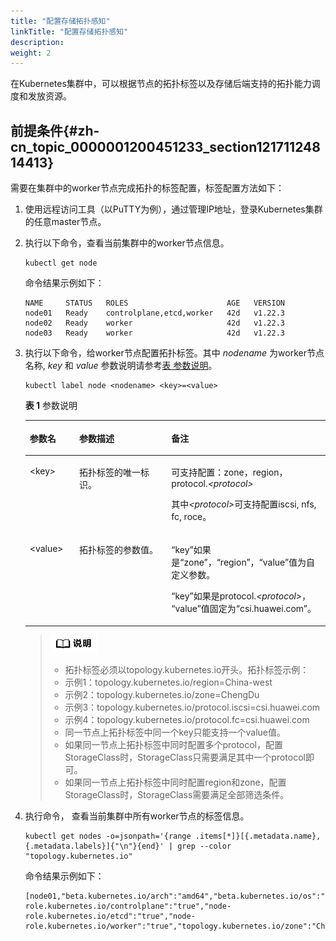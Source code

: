```yaml
---
title: "配置存储拓扑感知"
linkTitle: "配置存储拓扑感知"
description: 
weight: 2
---
```


在Kubernetes集群中，可以根据节点的拓扑标签以及存储后端支持的拓扑能力调度和发放资源。

## 前提条件{#zh-cn_topic_0000001200451233_section12171124814413}

需要在集群中的worker节点完成拓扑的标签配置，标签配置方法如下：

1.  使用远程访问工具（以PuTTY为例），通过管理IP地址，登录Kubernetes集群的任意master节点。
2.  执行以下命令，查看当前集群中的worker节点信息。

    ```
    kubectl get node
    ```

    命令结果示例如下：

    ```
    NAME     STATUS   ROLES                      AGE   VERSION
    node01   Ready    controlplane,etcd,worker   42d   v1.22.3
    node02   Ready    worker                     42d   v1.22.3
    node03   Ready    worker                     42d   v1.22.3
    ```

3.  执行以下命令，给worker节点配置拓扑标签。其中 _nodename_ 为worker节点名称, _key_ 和 _value_ 参数说明请参考[表 参数说明](#zh-cn_topic_0000001200451233_table1261817418166)。

    ```
    kubectl label node <nodename> <key>=<value>
    ```

    **表 1**  参数说明

    <a name="zh-cn_topic_0000001200451233_table1261817418166"></a>
    <table><thead align="left"><tr id="zh-cn_topic_0000001200451233_row1361864114165"><th class="cellrowborder" valign="top" width="16.5016501650165%" id="mcps1.2.4.1.1"><p id="zh-cn_topic_0000001200451233_p0862145011168"><a name="zh-cn_topic_0000001200451233_p0862145011168"></a><a name="zh-cn_topic_0000001200451233_p0862145011168"></a>参数名</p>
    </th>
    <th class="cellrowborder" valign="top" width="30.673067306730672%" id="mcps1.2.4.1.2"><p id="zh-cn_topic_0000001200451233_p8862175081616"><a name="zh-cn_topic_0000001200451233_p8862175081616"></a><a name="zh-cn_topic_0000001200451233_p8862175081616"></a>参数描述</p>
    </th>
    <th class="cellrowborder" valign="top" width="52.82528252825283%" id="mcps1.2.4.1.3"><p id="zh-cn_topic_0000001200451233_p6862350191614"><a name="zh-cn_topic_0000001200451233_p6862350191614"></a><a name="zh-cn_topic_0000001200451233_p6862350191614"></a>备注</p>
    </th>
    </tr>
    </thead>
    <tbody><tr id="zh-cn_topic_0000001200451233_row1061815413161"><td class="cellrowborder" valign="top" width="16.5016501650165%" headers="mcps1.2.4.1.1 "><p id="zh-cn_topic_0000001200451233_p171281559121615"><a name="zh-cn_topic_0000001200451233_p171281559121615"></a><a name="zh-cn_topic_0000001200451233_p171281559121615"></a>&lt;key&gt;</p>
    </td>
    <td class="cellrowborder" valign="top" width="30.673067306730672%" headers="mcps1.2.4.1.2 "><p id="zh-cn_topic_0000001200451233_p13618144119164"><a name="zh-cn_topic_0000001200451233_p13618144119164"></a><a name="zh-cn_topic_0000001200451233_p13618144119164"></a>拓扑标签的唯一标识。</p>
    </td>
    <td class="cellrowborder" valign="top" width="52.82528252825283%" headers="mcps1.2.4.1.3 "><p id="zh-cn_topic_0000001200451233_p993021810189"><a name="zh-cn_topic_0000001200451233_p993021810189"></a><a name="zh-cn_topic_0000001200451233_p993021810189"></a>可支持配置：zone，region，protocol.<em id="zh-cn_topic_0000001200451233_i460232951814"><a name="zh-cn_topic_0000001200451233_i460232951814"></a><a name="zh-cn_topic_0000001200451233_i460232951814"></a>&lt;protocol&gt;</em></p>
    <p id="zh-cn_topic_0000001200451233_p20771183412190"><a name="zh-cn_topic_0000001200451233_p20771183412190"></a><a name="zh-cn_topic_0000001200451233_p20771183412190"></a>其中<em id="zh-cn_topic_0000001200451233_i9771143416191"><a name="zh-cn_topic_0000001200451233_i9771143416191"></a><a name="zh-cn_topic_0000001200451233_i9771143416191"></a>&lt;protocol&gt;</em>可支持配置iscsi, nfs, fc, roce。</p>
    </td>
    </tr>
    <tr id="zh-cn_topic_0000001200451233_row3618164119162"><td class="cellrowborder" valign="top" width="16.5016501650165%" headers="mcps1.2.4.1.1 "><p id="zh-cn_topic_0000001200451233_p15618164181619"><a name="zh-cn_topic_0000001200451233_p15618164181619"></a><a name="zh-cn_topic_0000001200451233_p15618164181619"></a>&lt;value&gt;</p>
    </td>
    <td class="cellrowborder" valign="top" width="30.673067306730672%" headers="mcps1.2.4.1.2 "><p id="zh-cn_topic_0000001200451233_p1961804121614"><a name="zh-cn_topic_0000001200451233_p1961804121614"></a><a name="zh-cn_topic_0000001200451233_p1961804121614"></a>拓扑标签的参数值。</p>
    </td>
    <td class="cellrowborder" valign="top" width="52.82528252825283%" headers="mcps1.2.4.1.3 "><p id="zh-cn_topic_0000001200451233_p89541533122011"><a name="zh-cn_topic_0000001200451233_p89541533122011"></a><a name="zh-cn_topic_0000001200451233_p89541533122011"></a><span class="parmname" id="zh-cn_topic_0000001200451233_parmname2954633172020"><a name="zh-cn_topic_0000001200451233_parmname2954633172020"></a><a name="zh-cn_topic_0000001200451233_parmname2954633172020"></a>“key”</span>如果是<span class="parmvalue" id="zh-cn_topic_0000001200451233_parmvalue11954123318209"><a name="zh-cn_topic_0000001200451233_parmvalue11954123318209"></a><a name="zh-cn_topic_0000001200451233_parmvalue11954123318209"></a>“zone”</span>，<span class="parmvalue" id="zh-cn_topic_0000001200451233_parmvalue2095415339208"><a name="zh-cn_topic_0000001200451233_parmvalue2095415339208"></a><a name="zh-cn_topic_0000001200451233_parmvalue2095415339208"></a>“region”</span>，<span class="parmname" id="zh-cn_topic_0000001200451233_parmname1954193352013"><a name="zh-cn_topic_0000001200451233_parmname1954193352013"></a><a name="zh-cn_topic_0000001200451233_parmname1954193352013"></a>“value”</span>值为自定义参数。</p>
    <p id="zh-cn_topic_0000001200451233_p44843300202"><a name="zh-cn_topic_0000001200451233_p44843300202"></a><a name="zh-cn_topic_0000001200451233_p44843300202"></a><span class="parmname" id="zh-cn_topic_0000001200451233_parmname2048443072017"><a name="zh-cn_topic_0000001200451233_parmname2048443072017"></a><a name="zh-cn_topic_0000001200451233_parmname2048443072017"></a>“key”</span>如果是protocol.<em id="zh-cn_topic_0000001200451233_i1815844555617"><a name="zh-cn_topic_0000001200451233_i1815844555617"></a><a name="zh-cn_topic_0000001200451233_i1815844555617"></a>&lt;protocol&gt;</em>， <span class="parmname" id="zh-cn_topic_0000001200451233_parmname19484143018201"><a name="zh-cn_topic_0000001200451233_parmname19484143018201"></a><a name="zh-cn_topic_0000001200451233_parmname19484143018201"></a>“value”</span>值固定为<span class="parmvalue" id="zh-cn_topic_0000001200451233_parmvalue5484133020209"><a name="zh-cn_topic_0000001200451233_parmvalue5484133020209"></a><a name="zh-cn_topic_0000001200451233_parmvalue5484133020209"></a>“csi.huawei.com”</span>。</p>
    </td>
    </tr>
    </tbody>
    </table>

    >![](/public_sys-resources/zh/icon-note.gif) 
    >-   拓扑标签必须以topology.kubernetes.io开头。拓扑标签示例：
    >    -   示例1：topology.kubernetes.io/region=China-west
    >    -   示例2：topology.kubernetes.io/zone=ChengDu
    >    -   示例3：topology.kubernetes.io/protocol.iscsi=csi.huawei.com
    >    -   示例4：topology.kubernetes.io/protocol.fc=csi.huawei.com
    >-   同一节点上拓扑标签中同一个key只能支持一个value值。
    >-   如果同一节点上拓扑标签中同时配置多个protocol，配置StorageClass时，StorageClass只需要满足其中一个protocol即可。
    >-   如果同一节点上拓扑标签中同时配置region和zone，配置StorageClass时，StorageClass需要满足全部筛选条件。

4.  执行命令， 查看当前集群中所有worker节点的标签信息。

    ```
    kubectl get nodes -o=jsonpath='{range .items[*]}[{.metadata.name}, {.metadata.labels}]{"\n"}{end}' | grep --color "topology.kubernetes.io"
    ```

    命令结果示例如下：

    ```
    [node01,"beta.kubernetes.io/arch":"amd64","beta.kubernetes.io/os":"linux","kubernetes.io/arch":"amd64","kubernetes.io/hostname":"node01","kubernetes.io/os":"linux","node-role.kubernetes.io/controlplane":"true","node-role.kubernetes.io/etcd":"true","node-role.kubernetes.io/worker":"true","topology.kubernetes.io/zone":"ChengDu"}]
    ```


